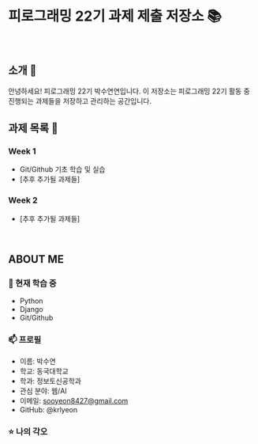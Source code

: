 # 피로그래밍 22기 과제 제출 저장소 📚
<br>

## 소개 🚀
안녕하세요! 피로그래밍 22기 박수연연입니다.
이 저장소는 피로그래밍 22기 활동 중 진행되는 과제들을 저장하고 관리하는 공간입니다.
<br>

## 과제 목록 📕
### Week 1
- Git/Github 기초 학습 및 실습
- [추후 추가될 과제들]

### Week 2
- [추후 추가될 과제들]
<br>

## ABOUT ME
### 🌱 현재 학습 중
- Python
- Django
- Git/Github

### 📫 프로필
- 이름: 박수연
- 학교: 동국대학교
- 학과: 정보토신공학과
- 관심 분야: 웹/AI
- 이메일: sooyeon8427@gmail.com
- GitHub: @krlyeon

### ⭐ 나의 각오


